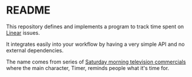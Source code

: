 # README

This repository defines and implements a program to track time spent on [Linear](https://linear.app) issues.

It integrates easily into your workflow by having a very simple API and no external dependencies.

The name comes from series of [Saturday morning television commercials](https://en.wikipedia.org/wiki/Time_for_Timer) where the main character, Timer, reminds people what it's time for.
